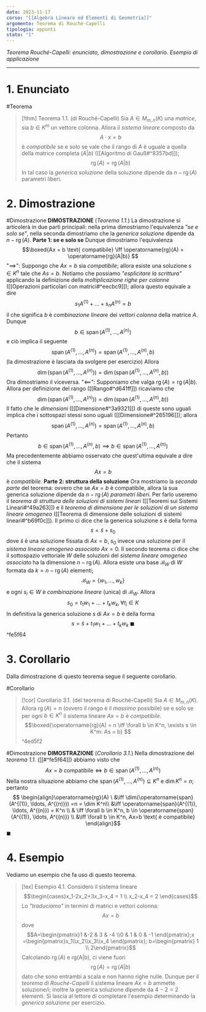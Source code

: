 ```yaml
---
data: 2023-11-17
corso: "[[Algebra Lineare ed Elementi di Geometria]]"
argomento: Teorema di Rouché-Capelli
tipologia: appunti
stato: "1"
---
```

*Teorema Rouché-Capelli: enunciato, dimostrazione e corollario. Esempio di applicazione*
- - -
# 1. Enunciato
#Teorema 
> [!thm] Teorema 1.1. (di Rouché-Capelli)
> Sia $A \in M_{m,n}(K)$ una *matrice*, sia $b \in K^m$ un vettore colonna.
> Allora il *sistema lineare* composto da
> $$A \cdot x = b $$
> è *compatibile* se e solo se vale che il rango di $A$ è uguale a quella della matrice completa  $(A|b)$ ([[Algoritmo di Gauß#^8357bd]]);
> $$\operatorname{rg}(A) = \operatorname{rg}(A|b)$$
> In tal caso la *generica soluzione* della soluzione dipende da $n - \operatorname{rg}(A)$ parametri liberi.
# 2. Dimostrazione
#Dimostrazione 
**DIMOSTRAZIONE** (*Teorema 1.1.*)
La dimostrazione si articolerà in due parti principali: nella prima dimostriamo l'equivalenza *"se e solo se"*, nella seconda dimostriamo che la *generica soluzione* dipende da $n - \operatorname{rg}(A)$.
**Parte 1: se e solo se**
Dunque dimostriamo l'equivalenza
$$\boxed{Ax = b \text{ compatibile} \iff \operatorname{rg}(A) = \operatorname{rg}(A|b)}  $$
"$\implies$": Suppongo che $Ax = b$ sia *compatibile*; allora esiste una soluzione $s \in K^n$ tale che $As = b$. Notiamo che possiamo *"esplicitare la scrittura"* applicando la definizione della *moltiplicazione righe per colonne* ([[Operazioni particolari con matrici#^eecbc9]]); allora questo equivale a dire
$$s_1 A^{(1)}+\ldots+s_nA^{(n)} = b$$
il che significa $b$ è *combinazione lineare* dei *vettori colonna* della matrice $A$. Dunque
$$ b \in \operatorname{span}(A^{(1)}, \ldots, A^{(n)})$$e ciò implica il seguente
$$\operatorname{span}(A^{(1)}, \ldots, A^{(n)}) = \operatorname{span}(A^{(1)}, \ldots, A^{(n)}, b)$$
(la dimostrazione è lasciata da svolgere per esercizio)
Allora 
$$ \dim(\operatorname{span}(A^{(1)}, \ldots, A^{(n)})) = \dim(\operatorname{span}(A^{(1)}, \ldots, A^{(n)}, b))$$
Ora dimostriamo il viceversa.
"$\impliedby$": Supponiamo che valga $\operatorname{rg}(A)=\operatorname{rg}(A|b)$.
Allora per definizione del rango ([[Rango#^d641ff]]) ricaviamo che
$$\dim(\operatorname{span}(A^{(1)}, \ldots, A^{(n)})) = \dim(\operatorname{span}(A^{(1)}, \ldots, A^{(n)}, b)) $$
Il fatto che le *dimensioni* ([[Dimensione#^3a9321]]) di queste sono uguali implica che i sottospazi stessi sono uguali ([[Dimensione#^265196]]); allora
$$\operatorname{span}(A^{(1)}, \ldots, A^{(n)}) = \operatorname{span}(A^{(1)}, \ldots, A^{(n)}, b)$$
Pertanto
$$ b \in \operatorname{span}(A^{(1)}, \ldots, A^{(n)}, b) \implies  b \in \operatorname{span}(A^{(1)}, \ldots, A^{(n)}) $$
Ma precedentemente abbiamo osservato che quest'ultima equivale a dire che il sistema
$$ Ax = b$$
è *compatibile*.
**Parte 2: struttura della soluzione**
Ora mostriamo la *seconda parte* del teorema: ovvero che se $Ax = b$ è compatibile, allora la sua generica soluzione dipende da $n - \operatorname{rg}(A)$ *parametri liberi*.
Per farlo useremo il *teorema di struttura delle soluzioni di sistemi lineari* ([[Teoremi sui Sistemi Lineari#^49a263]]) e il *teorema di dimensione per le soluzioni di un sistema lineare omogeneo* ([[Teorema di dimensione delle soluzioni di sistemi lineari#^b69f0c]]).
Il primo ci dice che la generica soluzione $s$ è della forma
$$ s = \tilde{s} + s_0$$dove $\tilde{s}$ è una soluzione fissata di $Ax = b$, $s_0$ invece una soluzione per il *sistema lineare omogeneo associato* $Ax=0$.
Il secondo teorema ci dice che il sottospazio vettoriale $W$ delle soluzioni del *sistema lineare omogeneo associato* ha la dimensione $n - \operatorname{rg}(A)$.
Allora esiste una base $\mathcal{B}_W$ di $W$ formata da $k = n-\operatorname{rg}(A)$ elementi; 
$$\mathcal{B}_W = \{w_1, \ldots, w_k\}$$
e ogni $s_i \in W$ è *combinazione lineare* (unica) di $\mathcal{B}_W$.
Allora
$$s_0 =t_1w_1 + \ldots+ t_kw_k, \forall t_i \in K$$
In definitiva la generica soluzione $s$ di $Ax =b$ è della forma
$$ s = \tilde{s} + t_1w_1 + \ldots +t_kw_k \ \blacksquare$$ ^fe5f64
# 3. Corollario
Dalla dimostrazione di questo teorema segue il seguente corollario.

#Corollario 
> [!cor] Corollario 3.1. (del teorema di Rouché-Capelli)
Sia $A \in M_{m,n}(K)$.
Allora $\operatorname{rg}(A)=n$ (ovvero il rango è il *massimo* possibile) se e solo se per ogni $b \in K^n$ il sistema lineare $Ax = b$ è *compatibile*.
$$\boxed{\operatorname{rg}(A) = n \iff \forall b \in K^n, \exists s \in K^m: As = b} $$
^4ed5f2

#Dimostrazione 
**DIMOSTRAZIONE** (*Corollario 3.1.*)
Nella dimostrazione del *teorema 1.1.* ([[#^fe5f64]]) abbiamo visto che
$$Ax = b \text{ compatibile}  \iff b \in \operatorname{span}(A^{(1)}, \ldots, A^{(n)})$$
Nella nostra situazione abbiamo che $\operatorname{span}(A^{(1)}, \ldots, A^{(n)}) \subseteq K^n$ e $\dim K^n = n$; pertanto 
$$ \begin{align}\operatorname{rg}(A) \ &\iff \dim(\operatorname{span}(A^{(1)}, \ldots, A^{(n)})) =n = \dim K^n\\ &\iff \operatorname{span}(A^{(1)}, \ldots, A^{(n)})  = K^n \\ & \iff \forall b \in K^n, b \in \operatorname{span}(A^{(1)}, \ldots, A^{(n)}) \\ &\iff \forall b \in K^n, Ax=b \text{ è compatibile} \end{align}$$
$\blacksquare$
# 4. Esempio
Vediamo un esempio che fa uso di questo teorema.
> [!ex] Esempio 4.1.
Considero il sistema lineare
$$\begin{cases}x_1-2x_2+3x_3-x_4 = 1 \\ x_2-x_4 = 2 \end{cases}$$
Lo *"traduciamo"* in termini di matrici e vettori colonna:
$$Ax = b$$
dove
$$A=\begin{pmatrix}1 &-2 & 3 & -4 \\0 & 1 & 0 & -1 \end{pmatrix};x =\begin{pmatrix}x_1\\x_2\\x_3\\x_4 \end{pmatrix}; b=\begin{pmatrix} 1 \\ 2\end{pmatrix}$$
Calcolando $\operatorname{rg}(A)$ e $\operatorname{rg(A|b)}$, ci viene fuori
$$\operatorname{rg}(A) = \operatorname{rg}(A|b)$$
dato che sono entrambi a scala e non hanno righe nulle.
Dunque per il *teorema di Rouché-Capelli* il sistema lineare $Ax = b$ ammette soluzione/i; inoltre la generica soluzione dipende da $4-2 = 2$ elementi.
Si lascia al lettore di completare l'esempio determinando la *generica soluzione* per esercizio.
